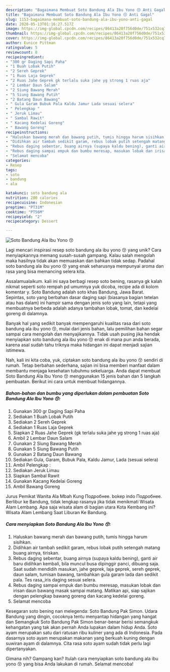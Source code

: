 ```yaml
---
description: "Bagaimana Membuat Soto Bandung Ala Ibu Yono 😚 Anti Gagal"
title: "Bagaimana Membuat Soto Bandung Ala Ibu Yono 😚 Anti Gagal"
slug: 1153-bagaimana-membuat-soto-bandung-ala-ibu-yono-anti-gagal
date: 2020-05-13T01:16:27.517Z
image: https://img-global.cpcdn.com/recipes/86413a20f756d0de/751x532cq70/soto-bandung-ala-ibu-yono-😚-foto-resep-utama.jpg
thumbnail: https://img-global.cpcdn.com/recipes/86413a20f756d0de/751x532cq70/soto-bandung-ala-ibu-yono-😚-foto-resep-utama.jpg
cover: https://img-global.cpcdn.com/recipes/86413a20f756d0de/751x532cq70/soto-bandung-ala-ibu-yono-😚-foto-resep-utama.jpg
author: Eunice Pittman
ratingvalue: 5
reviewcount: 8
recipeingredient:
- "300 gr Daging Sapi Paha"
- "1 Buah Lobak Putih"
- "2 Sereh Geprek"
- "1 Ruas Laja Geprek"
- "2 Ruas Jahe Geprek gk terlalu suka jahe yg strong 1 ruas aja"
- "2 Lembar Daun Salam"
- "2 Siung Bawang Merah"
- "5 Siung Bawang Putih"
- "2 Batang Daun Bawang"
- " Gula Garam Bubuk Pala Kaldu Jamur Lada sesuai selera"
- " Pelengkap "
- " Jeruk Limau"
- " Sambal Rawit"
- " Kacang Kedelai Goreng"
- " Bawang Goreng"
recipeinstructions:
- "Haluskan bawang merah dan bawang putih, tumis hingga harum sisihkan."
- "Didihkan air tambah sedikit garam, rebus lobak putih setengah matang buang airnya, tiriskan."
- "Rebus daging sebentar, buang airnya (supaya kaldu bening), ganti air baru didihkan kembali, bila muncul busa dipinggir panci, dibuang saja. Saat sudah mendidih masukan, jahe geprek, laja geprek, sereh geprek, daun salam, tumisan bawang, tambahkan gula garam lada dan sedikit pala. Tes rasa,,iris daging sesuai selera."
- "Rebus daging sampai empuk dan bumbu meresap, masukan lobak dan irisan daun bawang masak sampai matang. Matikan api, siap sajikan dengan pelengkap bawang goreng dan kacang kedelai goreng."
- "Selamat mencoba"
categories:
- Resep
tags:
- soto
- bandung
- ala

katakunci: soto bandung ala 
nutrition: 200 calories
recipecuisine: Indonesian
preptime: "PT31M"
cooktime: "PT56M"
recipeyield: "2"
recipecategory: Dessert

---
```



![Soto Bandung Ala Ibu Yono 😚](https://img-global.cpcdn.com/recipes/86413a20f756d0de/751x532cq70/soto-bandung-ala-ibu-yono-😚-foto-resep-utama.jpg)

Lagi mencari inspirasi resep soto bandung ala ibu yono 😚 yang unik? Cara menyiapkannya memang susah-susah gampang. Kalau salah mengolah maka hasilnya tidak akan memuaskan dan bahkan tidak sedap. Padahal soto bandung ala ibu yono 😚 yang enak seharusnya mempunyai aroma dan rasa yang bisa memancing selera kita.

Assalamualaikum. kali ini saya berbagi resep soto bening, rasanya gk kalah nikmat seperti soto rempah pd umumnya yuk dicoba, recipe ada di kolom komentar y. Soto Bandung adalah soto khas Bandung, Jawa Barat. Sepintas, soto yang berbahan dasar daging sapi (biasanya bagian tetelan atau has dalam) ini hampir sama dengan jenis soto yang lain, tetapi yang membuatnya berbeda adalah adanya tambahan lobak, tomat, dan kedelai goreng di dalamnya.

Banyak hal yang sedikit banyak mempengaruhi kualitas rasa dari soto bandung ala ibu yono 😚, mulai dari jenis bahan, lalu pemilihan bahan segar sampai cara mengolah dan menyajikannya. Tidak usah pusing jika hendak menyiapkan soto bandung ala ibu yono 😚 enak di mana pun anda berada, karena asal sudah tahu triknya maka hidangan ini dapat menjadi sajian istimewa.


Nah, kali ini kita coba, yuk, ciptakan soto bandung ala ibu yono 😚 sendiri di rumah. Tetap berbahan sederhana, sajian ini bisa memberi manfaat dalam membantu menjaga kesehatan tubuhmu sekeluarga. Anda dapat membuat Soto Bandung Ala Ibu Yono 😚 menggunakan 15 jenis bahan dan 5 langkah pembuatan. Berikut ini cara untuk membuat hidangannya.

<!--inarticleads1-->

##### Bahan-bahan dan bumbu yang diperlukan dalam pembuatan Soto Bandung Ala Ibu Yono 😚:

1. Gunakan 300 gr Daging Sapi Paha
1. Sediakan 1 Buah Lobak Putih
1. Sediakan 2 Sereh Geprek
1. Sediakan 1 Ruas Laja Geprek
1. Siapkan 2 Ruas Jahe Geprek (gk terlalu suka jahe yg strong 1 ruas aja)
1. Ambil 2 Lembar Daun Salam
1. Gunakan 2 Siung Bawang Merah
1. Gunakan 5 Siung Bawang Putih
1. Gunakan 2 Batang Daun Bawang
1. Sediakan  Gula, Garam, Bubuk Pala, Kaldu Jamur, Lada (sesuai selera)
1. Ambil  Pelengkap :
1. Sediakan  Jeruk Limau
1. Siapkan  Sambal Rawit
1. Gunakan  Kacang Kedelai Goreng
1. Ambil  Bawang Goreng


Jurus Pemikat Wanita Ala Mbah Kung Подробнее. bokep indo Подробнее. Berlibur ke Bandung, tidak lengkap rasanya jika tidak menikmati Wisata Alam Lembang. Apa saja wisata alam di bagian utara Kota Kembang ini? Wisata Alam Lembang Saat Liburan Ke Bandung. 

<!--inarticleads2-->

##### Cara menyiapkan Soto Bandung Ala Ibu Yono 😚:

1. Haluskan bawang merah dan bawang putih, tumis hingga harum sisihkan.
1. Didihkan air tambah sedikit garam, rebus lobak putih setengah matang buang airnya, tiriskan.
1. Rebus daging sebentar, buang airnya (supaya kaldu bening), ganti air baru didihkan kembali, bila muncul busa dipinggir panci, dibuang saja. Saat sudah mendidih masukan, jahe geprek, laja geprek, sereh geprek, daun salam, tumisan bawang, tambahkan gula garam lada dan sedikit pala. Tes rasa,,iris daging sesuai selera.
1. Rebus daging sampai empuk dan bumbu meresap, masukan lobak dan irisan daun bawang masak sampai matang. Matikan api, siap sajikan dengan pelengkap bawang goreng dan kacang kedelai goreng.
1. Selamat mencoba


Kesegaran soto bening nan melegenda: Soto Bandung Pak Simon. Udara Bandung yang dingin, cocoknya tentu menyantap hidangan yang hangat dan Semangkuk Soto Bandung Pak Simon benar-benar berisi semangkuk kehangatan yang tak akan pernah Anda lupakan dalam hidup Anda. Soto ayam merupakan satu dari ratusan ribu kuliner yang ada di Indonesia. Pada dasarnya soto ayam merupakan makanan yang berkuah kuning dengan suwiran ayam di dalamnya. Cita rasa soto ayam sudah tidak perlu lagi dipertanyakan. 

Gimana nih? Gampang kan? Itulah cara menyiapkan soto bandung ala ibu yono 😚 yang bisa Anda lakukan di rumah. Selamat mencoba!
